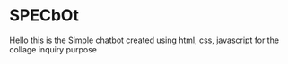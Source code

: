 # SPECbOt
Hello this is the Simple chatbot created using html, css, javascript for the collage inquiry purpose
